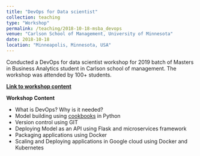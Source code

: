 ```yaml
---
title: "DevOps for Data scientist"
collection: teaching
type: "Workshop"
permalink: /teaching/2018-10-18-msba_devops
venue: "Carlson School of Management, University of Minnesota"
date: 2018-10-18
location: "Minneapolis, Minnesota, USA"
---
```


Conducted a DevOps for data scientist workshop for 2019 batch of Masters in Business Analytics student in Carlson school of management. The workshop was attended by 100+ students.

**[Link to workshop content](https://github.com/aayushmnit/msba_devops_workshop)**

**Workshop Content**
* What is DevOps? Why is it needed?
* Model building using [cookbooks](https://github.com/aayushmnit/cookbook) in Python
* Version control using GIT
* Deploying Model as an API using Flask and microservices framework
* Packaging applications using Docker
* Scaling and Deploying applications in Google cloud using Docker and Kubernetes
